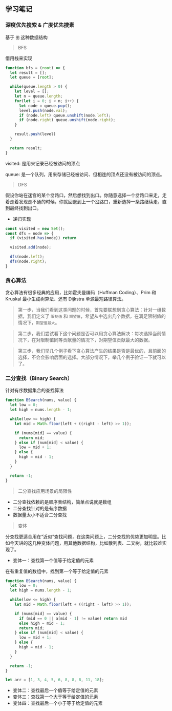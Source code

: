 ## 学习笔记

### 深度优先搜索 & 广度优先搜素

基于 `图` 这种数据结构

> BFS

借用栈来实现

```js
function bfs = (root) => {
  let result = [];
  let queue = [root];

  while(queue.length > 0) {
    let level = [];
    let n = queue.length;
    for(let i = 0; i < n; i++) {
      let node = queue.pop();
      level.push(node.val);
      if (node.left) queue.unshift(node.left);
      if (node.right) queue.unshift(node.right);
    }

    result.push(level)
  }

  return result;
}
```

visited: 是用来记录已经被访问的顶点

queue: 是一个队列，用来存储已经被访问、但相连的顶点还没有被访问的顶点。

> DFS

假设你站在迷宫的某个岔路口，然后想找到出口。你随意选择一个岔路口来走，走着走着发现走不通的时候，你就回退到上一个岔路口，重新选择一条路继续走，直到最终找到出口。

- 递归实现

```js
const visited = new Set();
const dfs = node => {
  if (visited.has(node)) return

  visited.add(node);

  dfs(node.left);
  dfs(node.right);
}
```

### 贪心算法

贪心算法有很多经典的应用，比如霍夫曼编码（Huffman Coding）、Prim 和 Kruskal 最小生成树算法、还有 Dijkstra 单源最短路径算法。

> 第一步，当我们看到这类问题的时候，首先要联想到贪心算法：针对一组数据，我们定义了 `限制值` 和 `期望值`，希望从中选出几个数据，在满足限制值的情况下，`期望值最大`。

> 第二步，我们尝试看下这个问题是否可以用贪心算法解决：每次选择当前情况下，在对限制值同等贡献量的情况下，对期望值贡献最大的数据。

> 第三步，我们举几个例子看下贪心算法产生的结果是否是最优的，且前面的选择，不会会影响后面的选择。大部分情况下，举几个例子验证一下就可以了。

### 二分查找（Binary Search）

针对有序数据集合的查找算法

```js
function BSearch(nums, value) {
  let low = 0;
  let high = nums.length - 1;

  while(low <= high) {
    let mid = Math.floor(left + ((right - left) >> 1));

    if (nums[mid] == value) {
      return mid;
    } else if (num[mid] < value) {
      low = mid + 1;
    } else {
      high = mid - 1;
    }
  }

  return -1;
}
```

> 二分查找应用场景的局限性

- 二分查找依赖的是顺序表结构，简单点说就是数组
- 二分查找针对的是有序数据
- 数据量太小不适合二分查找

> 变体

分查找更适合用在“近似”查找问题，在这类问题上，二分查找的优势更加明显。比如今天讲的这几种变体问题，用其他数据结构，比如散列表、二叉树，就比较难实现了。

- 变体一：查找第一个值等于给定值的元素

在有重复值的数组中，找到第一个等于给定值的元素

```js
function BSearch(nums, value) {
  let low = 0;
  let high = nums.length - 1;

  while(low <= high) {
    let mid = Math.floor(left + ((right - left) >> 1));

    if (nums[mid] == value) {
      if (mid == 0 || a[mid - 1] != value) return mid
      else high = mid - 1;
      return mid;
    } else if (num[mid] < value) {
      low = mid + 1;
    } else {
      high = mid - 1;
    }
  }

  return -1;
}

let arr = [1, 3, 4, 5, 6, 8, 8, 8, 11, 18];
```

- 变体二：查找最后一个值等于给定值的元素
- 变体三：查找第一个大于等于给定值的元素
- 变体四：查找最后一个小于等于给定值的元素
